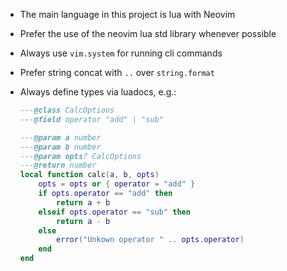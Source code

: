 - The main language in this project is lua with Neovim
- Prefer the use of the neovim lua std library whenever possible
- Always use `vim.system` for running cli commands
- Prefer string concat with `..` over `string.format`
- Always define types via luadocs, e.g.:

  ```lua
  ---@class CalcOptions
  ---@field operator "add" | "sub"

  ---@param a number
  ---@param b number
  ---@param opts? CalcOptions
  ---@return number
  local function calc(a, b, opts)
      opts = opts or { operator = "add" }
      if opts.operator == "add" then
          return a + b
      elseif opts.operator == "sub" then
          return a - b
      else
          error("Unkown operator " .. opts.operator)
      end
  end
  ```
